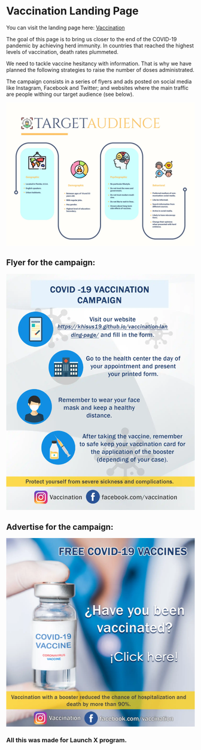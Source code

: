 # Vaccination Landing Page

You can visit the landing page here: [Vaccination](https://khisus19.github.io/vaccination-landing-page/)

The goal of this page is to bring us closer to the end of the COVID-19 pandemic by achieving herd immunity. In countries that reached the highest levels of vaccination, death rates plummeted.

We need to tackle vaccine hesitancy with information. That is why we have planned the following strategies to raise the number of doses administrated.

The campaign consists in a series of flyers and ads posted on social media like Instagram, Facebook and Twitter; and websites where the main traffic are people withing our target audience (see below).
<br>

![Target audience](/assets/img/Target_Audience_Vaccination.webp "Target Audience")

## Flyer for the campaign:

![Campaign flyer](/assets/img/flyer-vaccination.webp "Campaign flyer")

## Advertise for the campaign:

![Vaccination advertise](/assets/img/vaccine_ad.webp "Vaccination advertise")


### All this was made for Launch X program.